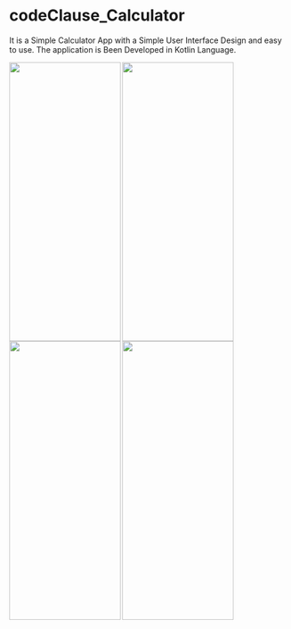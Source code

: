 # codeClause_Calculator
It is a Simple Calculator App with a Simple User Interface Design and easy to use.
The application is Been Developed in Kotlin Language.

<img src="https://user-images.githubusercontent.com/112484094/197384921-7ca01f7b-1f54-4a1c-9ba3-72cc872fe7e9.jpg" width=200 height=500 align=left>
<img src="https://user-images.githubusercontent.com/112484094/197385020-aeda1324-f5fb-4106-82aa-e4c0fd457ecf.jpg" width=200 height=500 align=left>
<img src="https://user-images.githubusercontent.com/112484094/197385040-a2926fbf-b72a-4ecc-9a3f-c57b1970768d.jpg" width=200 height=500 align=left>
<img src="https://user-images.githubusercontent.com/112484094/197385067-dff60225-3f18-44de-8733-3cc97e13a80b.jpg" width=200 height=500 align=left>

